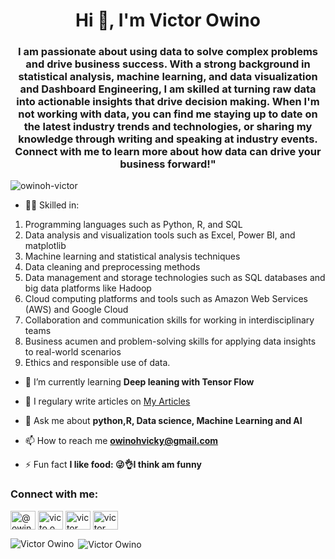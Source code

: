 <h1 align="center">Hi 👋, I'm Victor Owino</h1>
<h3 align="center">I am passionate about using data to solve complex problems and drive business success. With a strong background in statistical analysis, machine learning, and data visualization and Dashboard Engineering, I am skilled at turning raw data into actionable insights that drive decision making. When I'm not working with data, you can find me staying up to date on the latest industry trends and technologies, or sharing my knowledge through writing and speaking at industry events. Connect with me to learn more about how data can drive your business forward!"
 </h3>

<p align="left"> <img src="https://komarev.com/ghpvc/?username=owinoh-victor" alt="owinoh-victor" /> </p>


- 👨‍💻 Skilled in:
1. Programming languages such as Python, R, and SQL
2. Data analysis and visualization tools such as Excel, Power BI, and matplotlib
3. Machine learning and statistical analysis techniques
4. Data cleaning and preprocessing methods
5. Data management and storage technologies such as SQL databases and big data platforms like Hadoop
6. Cloud computing platforms and tools such as Amazon Web Services (AWS) and Google Cloud
7. Collaboration and communication skills for working in interdisciplinary teams
8. Business acumen and problem-solving skills for applying data insights to real-world scenarios
9. Ethics and responsible use of data.
- 🌱 I’m currently learning **Deep leaning with Tensor Flow**
- 📝 I regulary write articles on [My Articles](https://www.linkedin.com/in/victor-owino-016496177/)

- 💬 Ask me about **python,R, Data science, Machine Learning and AI**

- 📫 How to reach me **owinohvicky@gmail.com**

- ⚡ Fun fact **I like food: 😜👌I think am funny**

<p align="left">
<h3 align="left">Connect with me:</h3>
<a href="https://twitter.com/owinoh_victor" target="blank"><img align="center" src="https://cdn.jsdelivr.net/npm/simple-icons@3.0.1/icons/twitter.svg" alt="@owinoh_victor" height="30" width="40" /></a>
<a href="https://www.linkedin.com/in/victor-o-owino-016496177/" target="blank"><img align="center" src="https://cdn.jsdelivr.net/npm/simple-icons@3.0.1/icons/linkedin.svg" alt="victo o. owino" height="30" width="40" /></a>
<a href="https://www.kaggle.com/owinoh" target="blank"><img align="center" src="https://cdn.jsdelivr.net/npm/simple-icons@3.0.1/icons/kaggle.svg" alt="victor owinoh" height="30" width="40" /></a>
<a href="https://www.facebook.com/owinoh.victor/" target="blank"><img align="center" src="https://cdn.jsdelivr.net/npm/simple-icons@3.0.1/icons/facebook.svg" alt="victor owinoh" height="30" width="40" /></a>
</p>


<p><img align="left" src="https://github-readme-stats.vercel.app/api/top-langs/?username=V_owino&layout=compact" alt="Victor Owino" /></p>

<p>&nbsp;<img align="center" src="https://github-readme-stats.vercel.app/api?username=V_owino&show_icons=true" alt="Victor Owino" /></p>
